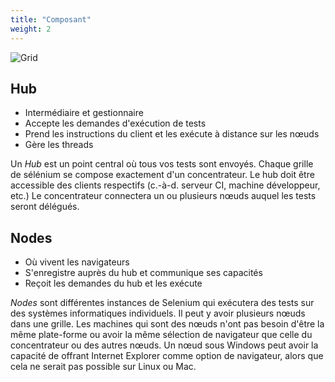 ```yaml
---
title: "Composant"
weight: 2
---
```


![Grid](/images/grid.png)

## Hub
* Intermédiaire et gestionnaire
* Accepte les demandes d'exécution de tests
* Prend les instructions du client et les exécute à distance sur les nœuds
* Gère les threads

Un _Hub_ est un point central où tous 
vos tests sont envoyés.
Chaque grille de sélénium se compose exactement 
d'un concentrateur. Le hub doit être accessible
des clients respectifs (c.-à-d. serveur CI, machine développeur, etc.)
Le concentrateur connectera un ou plusieurs nœuds
auquel les tests seront délégués.

## Nodes

* Où vivent les navigateurs
* S'enregistre auprès du hub et communique ses capacités
* Reçoit les demandes du hub et les exécute

_Nodes_ sont différentes instances de Selenium
qui exécutera des tests sur des 
systèmes informatiques individuels.
Il peut y avoir plusieurs nœuds dans une grille.
Les machines qui sont des nœuds n'ont 
pas besoin d'être la même plate-forme
ou avoir la même sélection de navigateur 
que celle du concentrateur ou des autres nœuds.
Un nœud sous Windows peut avoir la capacité de
offrant Internet Explorer comme option de navigateur,
alors que cela ne serait pas possible sur Linux ou Mac.

